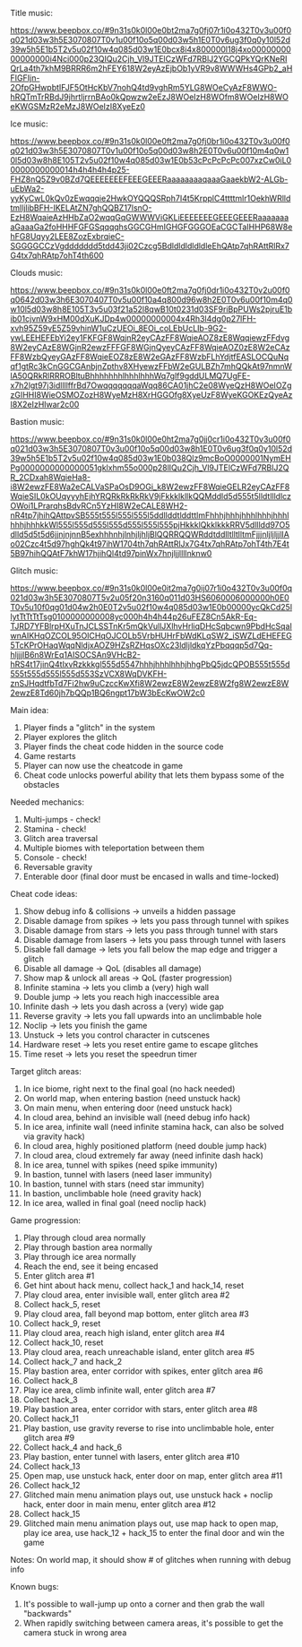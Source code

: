 Title music:

https://www.beepbox.co/#9n31s0k0l00e0bt2ma7g0fj07r1i0o432T0v3u00f0q021d03w3h5E3070807T0v1u00f10o5q00d03w5h1E0T0v6ug3f0q0y10l52d39w5h5E1b5T2v5u02f10w4q085d03w1E0bcx8i4x800000l18j4xo0000000000000000i4Nci000p23QIQu2Cjh_Vl9JTElCzWFd7RBlJ2YGCQPkYQrKNeRIQrLa4th7khM9BRRR6m2hFEY618W2eyAzEjbOb1yVR9v8WWWHs4GPb2_aHFIGFIjn-2OfpGHwpbtIFJF5OtHcKbV7nohQ4td9vghRm5YLG8WOeCyAzF8WWO-hRQTmTrRBdJ9jhrtljrrnBAo0kQpwzw2eEzJ8WOeIzH8WOfm8WOeIzH8WOeKWGSMzR2eMzJ8WOeIzI8XyeEz0


Ice music:

https://www.beepbox.co/#9n31s0k0l00e0ft2ma7g0fj0br1i0o432T0v3u00f0q021d03w3h5E3070807T0v1u00f10o5q00d03w8h2E0T0v6u00f10m4q0w10l5d03w8h8E105T2v5u02f10w4q085d03w1E0b53cPcPcPcPc007xzCw0iL00000000000014h4h4h4h4p25-FHZ8nQ5Z9v0BZd7QEEEEEEEFEEEGEEERaaaaaaaaqaaaGaaekbW2-ALGb-uEbWa2-yyKyCwL0kQv0zEwqqqie2HwkOYQQQSRph7I4t5KrpplC4ttttmlr1OekhWRlldtmlljlibBFH-IKELAtZN7ghQQBZ17lsnO-EzH8WqaieAzHHbZaO2wqqGqGWWWViGKLiEEEEEEEGEEEGEEERaaaaaaaaGaaaGa2foHHHFGFGSqqqqhsGGCGHmIGHGFGGGOEaCGCTaIHHP68W8ehFG8Uqyy2LEE8ZozExbrqieC-SGGGGCCzVgddddddd5tdd43ji02Czcg5BdldldldldldleEhQAtp7qhRAttRlRx7G4tx7qhRAtp7ohT4th600


Clouds music:

https://www.beepbox.co/#9n31s0k0l00e0ft2ma7g0fj0dr1i0o432T0v2u00f0q0642d03w3h6E3070407T0v5u00f10a4q800d96w8h2E0T0v6u00f10m4q0w10l5d03w8h8E105T3v5u03f21a52l8qwB10t0231d03SF9riBpPUWs2pjruE1bib01cjvnW9xHM00dXuKJDp4w00000000004x4Rh3l4dg0p27lFH-xvh95Z59vE5Z59vhinW1uCzUEOi_8EOi_coLEbUcLIb-9G2-ywLEEHEFEbYi2ey1FKFGF8WqjnR2eyCAzFF8WqieAOZ8zE8WqqiewzFFdvg8W2eyCAzE8WGjnR2ewzFFFGF8WGjnQyeyCAzFF8WqieAOZ0zE8W2eCAzFF8WzbQyeyGAzFF8WqieEOZ8zE8W2eGAzFF8WzbFLhYdjtfEASLOCQuNqqf1gtRc3kCnGGCGAnbjnZpthv8XHyewzFFbW2eGULBZh7mhQQkAt97nmnWlA50QRkRlRRROBltuBhhhhhhhlhhhlhhhWq7glf9gddULMQ7UgFE-x7h2lgt97j3idllllffrBd7OwqqqqqqqaWqq86CA01jhC2e08WyeQzH8WOeIOZgzGIHHI8WieOSMOZozH8WyeMzH8XrHGGOfg8XyeUzF8WyeKGOKEzQyeAzI8X2eIzHIwar2c00


Bastion music:

https://www.beepbox.co/#9n31s0k0l00e0ht2ma7g0jj0cr1i0o432T0v3u00f0q021d03w3h5E3070807T0v3u00f10o5q00d03w8h1E0T0v6ug3f0q0y10l52d39w5h5E1b5T2v5u02f10w4q085d03w1E0b038Qlz9mcBoO0000001NymEHPg0000000000000051gklxhm55o000p28lIQu2Cjh_Vl9JTElCzWFd7RBlJ2QR_2CDxah8WqieHa8-i8W2ewzFE8Wa2eCALVaSPaOsD9OGi_k8W2ewzFF8WqieGELR2eyCAzFF8WqieSIL0kOUqyyyhEjhYRQRkRkRkRkV9jFkkklkllkQQMddld5d555t5lldtllldlczOWoi1LPrarqhsBdvRCn5YzHI8W2eCALE8WH2-nR4tp7jhihQAttpvSB555t555l555l555l5ddllddtlddttlmFhhhjhhhjhhhlhhhjhhhlhhhjhhhkkWl555l555d555l555d555l555l555pjHkkklQkklkkkRRV5dllldd97O5dlld5d5t5d6jjnjnjnnB5exhhhnhjlnhjljhljBlQQRRQQWRddtddlltlltlltmFjjjnljljljjlIAo02Czc4t5d97hghQk4t97ihW1704th7qhRAttRlJx7G4tx7qhRAtp7ohT4th7E4t5B97hihQQAtF7khW17hjihQl4td97pinWx7hnjljjllllnknw0


Glitch music:

https://www.beepbox.co/#9n31s0k0l00e0it2ma7g0ij07r1i0o432T0v3u00f0q021d03w3h5E3070807T5v2u05f20n3160q011d03HS6060006000000h0E0T0v5u10f0qg01d04w2h0E0T2v5u02f10w4q085d03w1E0b00000ycQkCd25llytTtTtTtTsg0100000000008yc000h4h4h44p26uFEZ8Cn5AkR-Eq-TJRD7YFBlrpHXuTnJCLSSTnKr5mQkVullJXlhvHrliqDHcSqbcwn9PbdHcSqaIwnAIKHqOZCOL95OICHqOJCOLb5VrbHUHrFbWdKLqSW2_iSWZLdEHEFEG5TcKPrOHaqWqqNldjxAOZ9HZsRZHqsOXc23ldljldkqYzPbqqqp5d7Qq-hljjjlB6n8WrEq1AISOCSAn9VHcB2-hRS4t17jinQ4tlxvRzkkkgl555d5547hhhjhhhlhhhjhhgPbQ5jdcQPOB555t555d555t555d555l555d553SzVCX8WqDVKFH-znSJHqdtfbTd7Fi2hw9uCzccKwXfi8W2ewzE8W2ewzE8W2fg8W2ewzE8W2ewzE8Td60jh7bQQp1BQ6ngpt17bW3bEcKwOW2c0




Main idea:

1. Player finds a "glitch" in the system
2. Player explores the glitch
3. Player finds the cheat code hidden in the source code
4. Game restarts
5. Player can now use the cheatcode in game 
6. Cheat code unlocks powerful ability that lets them bypass some of the obstacles



Needed mechanics:

1. Multi-jumps - check!
2. Stamina - check!
3. Glitch area traversal 
4. Multiple biomes with teleportation between them
5. Console - check!
6. Reversable gravity
7. Enterable door (final door must be encased in walls and time-locked)


Cheat code ideas:

1. Show debug info & collisions -> unveils a hidden passage
2. Disable damage from spikes -> lets you pass through tunnel with spikes
3. Disable damage from stars -> lets you pass through tunnel with stars
4. Disable damage from lasers -> lets you pass through tunnel with lasers
5. Disable fall damage -> lets you fall below the map edge and trigger a glitch
6. Disable all damage -> QoL (disables all damage)
7. Show map & unlock all areas -> QoL (faster progression)
8. Infinite stamina -> lets you climb a (very) high wall
9. Double jump -> lets you reach high inaccessible area
10. Infinite dash -> lets you dash across a (very) wide gap
11. Reverse gravity -> lets you fall upwards into an unclimbable hole
12. Noclip -> lets you finish the game
13. Unstuck -> lets you control character in cutscenes
14. Hardware reset -> lets you reset entire game to escape glitches
15. Time reset -> lets you reset the speedrun timer


Target glitch areas:
1. In ice biome, right next to the final goal (no hack needed)
2. On world map, when entering bastion (need unstuck hack)
3. On main menu, when entering door (need unstuck hack)
4. In cloud area, behind an invisible wall (need debug info hack)
5. In ice area, infinite wall (need infinite stamina hack, can also be solved via gravity hack)
6. In cloud area, highly positioned platform (need double jump hack)
7. In cloud area, cloud extremely far away (need infinite dash hack)
8. In ice area, tunnel with spikes (need spike immunity)
9. In bastion, tunnel with lasers (need laser immunity)
10. In bastion, tunnel with stars (need star immunity)
11. In bastion, unclimbable hole (need gravity hack)
12. In ice area, walled in final goal (need noclip hack)



Game progression:
1. Play through cloud area normally
2. Play through bastion area normally
3. Play through ice area normally
4. Reach the end, see it being encased
5. Enter glitch area #1
6. Get hint about hack menu, collect hack_1 and hack_14, reset
7. Play cloud area, enter invisible wall, enter glitch area #2
8. Collect hack_5, reset
9. Play cloud area, fall beyond map bottom, enter glitch area #3
10. Collect hack_9, reset
11. Play cloud area, reach high island, enter glitch area #4
12. Collect hack_10, reset
13. Play cloud area, reach unreachable island, enter glitch area #5
14. Collect hack_7 and hack_2
15. Play bastion area, enter corridor with spikes, enter glitch area #6
16. Collect hack_8
17. Play ice area, climb infinite wall, enter glitch area #7
18. Collect hack_3
19. Play bastion area, enter corridor with stars, enter glitch area #8
20. Collect hack_11
21. Play bastion, use gravity reverse to rise into unclimbable hole, enter glitch area #9
22. Collect hack_4 and hack_6
23. Play bastion, enter tunnel with lasers, enter glitch area #10
24. Collect hack_13
25. Open map, use unstuck hack, enter door on map, enter glitch area #11
26. Collect hack_12
27. Glitched main menu animation plays out, use unstuck hack + noclip hack, enter door in main menu, enter glitch area #12
28. Collect hack_15
29. Glitched main menu animation plays out, use map hack to open map, play ice area, use hack_12 + hack_15 to enter the final door and win the game


Notes:
On world map, it should show # of glitches when running with debug info

Known bugs:
1. It's possible to wall-jump up onto a corner and then grab the wall "backwards"
2. When rapidly switching between camera areas, it's possible to get the camera stuck in wrong area
 